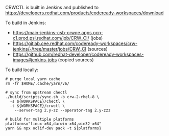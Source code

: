 CRWCTL is built in Jenkins and published to https://developers.redhat.com/products/codeready-workspaces/download

To build in Jenkins:

* https://main-jenkins-csb-crwqe.apps.ocp-c1.prod.psi.redhat.com/job/CRW_CI/ (jobs)
* https://gitlab.cee.redhat.com/codeready-workspaces/crw-jenkins/-/tree/master/jobs/CRW_CI (sources)
* https://github.com/redhat-developer/codeready-workspaces-images#jenkins-jobs (copied sources)

To build locally:

```
# purge local yarn cache
rm -fr $HOME/.cache/yarn/v6/

# sync from upstream chectl
./build/scripts/sync.sh -b crw-2-rhel-8 \
  -s ${WORKSPACE}/chectl \
  -t ${WORKSPACE}/crwctl \
	--server-tag 2.y-zz --operator-tag 2.y-zzz

# build for multiple platforms
platforms="linux-x64,darwin-x64,win32-x64"
yarn && npx oclif-dev pack -t ${platforms}
```

